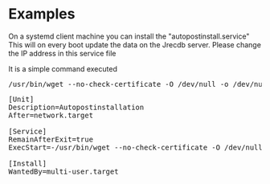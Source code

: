 # Examples

On a systemd client machine you can install the "autopostinstall.service"
This will on every boot update the data on the Jrecdb server.
Please change the IP address in this service file

It is a simple command executed
<PRE>
/usr/bin/wget --no-check-certificate -O /dev/null -o /dev/null --quiet 'https://"dockerhost-ip-address":4443/dbwrite?jobtype=autopostinstall&sha1=0c0e8f420a05d1d5cf8200833d6ae4bb5761081c'
</PRE>

<PRE>
[Unit]
Description=Autopostinstallation
After=network.target 

[Service]
RemainAfterExit=true
ExecStart=-/usr/bin/wget --no-check-certificate -O /dev/null -o /dev/null --quiet 'https://"dockerhost-ip-address":4443/dbwrite?jobtype=autopostinstall&sha1=0c0e8f420a05d1d5cf8200833d6ae4bb5761081c'

[Install]
WantedBy=multi-user.target
</PRE>

